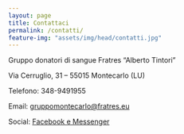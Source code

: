 ```yaml
---
layout: page
title: Contattaci
permalink: /contatti/
feature-img: "assets/img/head/contatti.jpg"
---
```


Gruppo donatori di sangue Fratres “Alberto Tintori”

Via Cerruglio, 31 – 55015 Montecarlo (LU)

Telefono: 348-9491955

Email: gruppomontecarlo@fratres.eu

Social: [Facebook e Messenger](https://www.facebook.com/donatori.montecarlo)
